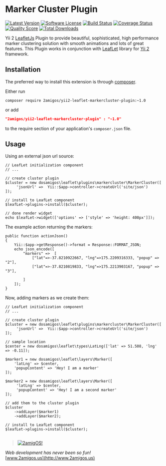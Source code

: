 Marker Cluster Plugin
=====================

[![Latest Version](https://img.shields.io/github/tag/2amigos/yii2-leaflet-markercluster-plugin.svg?style=flat-square&label=release)](https://github.com/2amigos/yii2-leaflet-markercluster-plugin/tags)
[![Software License](https://img.shields.io/badge/license-MIT-brightgreen.svg?style=flat-square)](LICENSE.md)
[![Build Status](https://img.shields.io/travis/2amigos/yii2-leaflet-markercluster-plugin/master.svg?style=flat-square)](https://travis-ci.org/2amigos/yii2-leaflet-markercluster-plugin)
[![Coverage Status](https://img.shields.io/scrutinizer/coverage/g/2amigos/yii2-leaflet-markercluster-plugin.svg?style=flat-square)](https://scrutinizer-ci.com/g/2amigos/yii2-leaflet-markercluster-plugin/code-structure)
[![Quality Score](https://img.shields.io/scrutinizer/g/2amigos/yii2-leaflet-markercluster-plugin.svg?style=flat-square)](https://scrutinizer-ci.com/g/2amigos/yii2-leaflet-markercluster-plugin)
[![Total Downloads](https://img.shields.io/packagist/dt/2amigos/yii2-leaflet-markercluster-plugin.svg?style=flat-square)](https://packagist.org/packages/2amigos/yii2-leaflet-markercluster-plugin)

Yii 2 [LeafletJs](http://leafletjs.com/) Plugin to provide beautiful, sophisticated, high performance marker clustering solution with smooth
animations and lots of great features. This Plugin works in conjunction with [LeafLet](https://github.com/2amigos/yii2-leaflet-extension)
library for [Yii 2](https://github.com/yiisoft/yii2) framework.

Installation
------------
The preferred way to install this extension is through [composer](http://getcomposer.org/download/).

Either run

```
composer require 2amigos/yii2-leaflet-markercluster-plugin:~1.0
```
or add

```json
"2amigos/yii2-leaflet-markercluster-plugin" : "~1.0"
```

to the require section of your application's `composer.json` file.

Usage
-----

Using an external json url source:

```
// LeafLet initialization component
// ...

// create cluster plugin
$cluster = new dosamigos\leaflet\plugins\markercluster\MarkerCluster([
     'jsonUrl' =>  Yii::$app->controller->createUrl('site/json')
]);

// install to LeafLet component
$leafLet->plugins->install($cluster);

// done render widget
echo $leafLet->widget(['options' => ['style' => 'height: 400px']]);

```

The example action returning the markers:

```
public function actionJson()
{
    Yii::$app->getResponse()->format = Response::FORMAT_JSON;
    echo json_encode([
        "markers" =>  [
            ["lat"=>-37.8210922667, "lng"=>175.2209316333, "popup" => "2"],
            ["lat"=>-37.8210819833, "lng"=>175.2213903167, "popup" => "3"],

        ]
    ]);
}

```

Now, adding markers as we create them:

```
// LeafLet initialization component
// ...

// create cluster plugin
$cluster = new dosamigos\leaflet\plugins\markercluster\MarkerCluster([
     'jsonUrl' =>  Yii::$app->controller->createUrl('site/json')
]);

// sample location
$center = new dosamigos\leaflet\types\LatLng(['lat' => 51.508, 'lng' => -0.11]);

$marker1 = new dosamigos\leaflet\layers\Marker([
    'latLng' => $center,
    'popupContent' => 'Hey! I am a marker'
]);

$marker2 = new dosamigos\leaflet\layers\Marker([
     'latLng' => $center,
     'popupContent' => 'Hey! I am a second marker'
]);

// add them to the cluster plugin
$cluster
    ->addLayer($marker1)
    ->addLayer($marker2);

// install to LeafLet component
$leafLet->plugins->install($cluster);


```

> [![2amigOS!](http://www.gravatar.com/avatar/55363394d72945ff7ed312556ec041e0.png)](http://www.2amigos.us)

<i>Web development has never been so fun!</i>  
[www.2amigos.us](http://www.2amigos.us)
